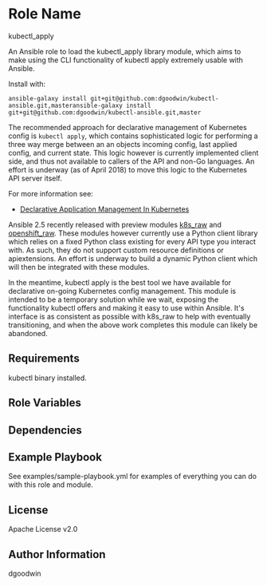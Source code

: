 Role Name
=========

kubectl_apply

An Ansible role to load the kubectl_apply library module, which aims to make using
the CLI functionality of kubectl apply extremely usable with Ansible.

Install with:

`ansible-galaxy install git+git@github.com:dgoodwin/kubectl-ansible.git,masteransible-galaxy install git+git@github.com:dgoodwin/kubectl-ansible.git,master`

The recommended approach for declarative management of Kubernetes config is
`kubectl apply`, which contains sophisticated logic for performing a three way
merge between an an objects incoming config, last applied config, and current
state.  This logic however is currently implemented client side, and thus not
available to callers of the API and non-Go languages. An effort is underway (as
of April 2018) to move this logic to the Kubernetes API server itself.

For more information see:

  * [Declarative Application Management In Kubernetes](https://docs.google.com/document/d/1cLPGweVEYrVqQvBLJg6sxV-TrE5Rm2MNOBA_cxZP2WU/edit?usp=sharing)

Ansible 2.5 recently released with preview modules [k8s_raw](https://docs.ansible.com/ansible/devel/modules/k8s_raw_module.html#k8s-raw-module) and [openshift_raw](https://docs.ansible.com/ansible/devel/modules/openshift_raw_module.html#openshift-raw-module). These modules however currently use a Python client library which relies on a fixed Python class existing for every API type you interact with. As such, they do not support custom resource definitions or apiextensions. An effort is underway to build a dynamic Python client which will then be integrated with these modules.

In the meantime, kubectl apply is the best tool we have available for
declarative on-going Kubernetes config management. This module is intended to
be a temporary solution while we wait, exposing the functionality kubectl
offers and making it easy to use within Ansible.  It's interface is as
consistent as possible with k8s_raw to help with eventually transitioning, and
when the above work completes this module can likely be abandoned.


Requirements
------------

kubectl binary installed.

Role Variables
--------------

Dependencies
------------

Example Playbook
----------------

See examples/sample-playbook.yml for examples of everything you can do with this role and module.

License
-------

Apache License v2.0

Author Information
------------------

dgoodwin

